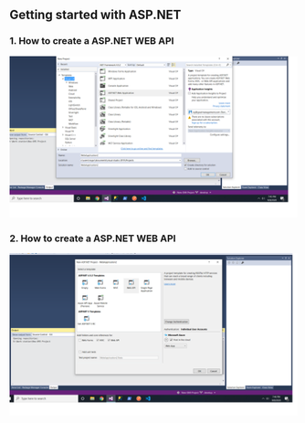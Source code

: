 ## Getting started with ASP.NET ##

### 1. How to create a ASP.NET WEB API ###
<img src="Step1.png" />

### 2. How to create a ASP.NET WEB API ###
<img src="Step2.png" />
